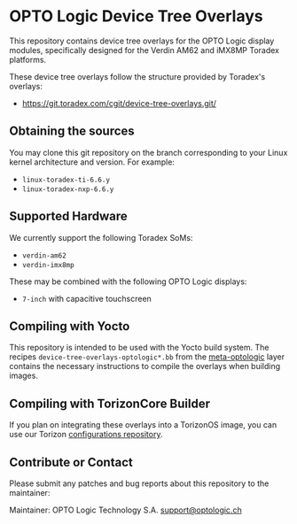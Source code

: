 # OPTO Logic Device Tree Overlays

This repository contains device tree overlays for the OPTO Logic display
modules, specifically designed for the Verdin AM62 and iMX8MP Toradex platforms.

These device tree overlays follow the structure provided by Toradex's overlays:
 - https://git.toradex.com/cgit/device-tree-overlays.git/

## Obtaining the sources

You may clone this git repository on the branch corresponding to your Linux
kernel architecture and version. For example:
 - `linux-toradex-ti-6.6.y`
 - `linux-toradex-nxp-6.6.y`

## Supported Hardware

We currently support the following Toradex SoMs:
 - `verdin-am62`
 - `verdin-imx8mp`

These may be combined with the following OPTO Logic displays:
 - `7-inch` with capacitive touchscreen

## Compiling with Yocto

This repository is intended to be used with the Yocto build system. The recipes
`device-tree-overlays-optologic*.bb` from the
[meta-optologic](https://github.com/optologic/meta-optologic) layer contains the
necessary instructions to compile the overlays when building images.

## Compiling with TorizonCore Builder

If you plan on integrating these overlays into a TorizonOS image, you can use
our Torizon [configurations
repository](https://github.com/optologic/torizon-optologic).

## Contribute or Contact

Please submit any patches and bug reports about this repository to the maintainer:

Maintainer: OPTO Logic Technology S.A. <support@optologic.ch>
